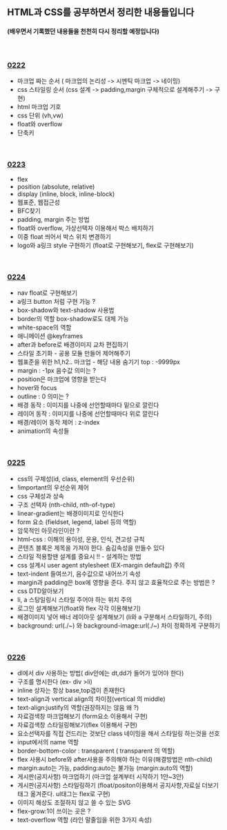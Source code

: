## HTML과 CSS를 공부하면서 정리한 내용들입니다   

#### (배우면서 기록했던 내용들을 천천히 다시 정리할 예정입니다)        

<br>

### [0222](https://github.com/heejung-gjt/TIL/blob/master/html_css/0222-html%EC%A0%95%EB%A6%AC.md)    
- 마크업 짜는 순서 ( 마크업의 논리성 -> 시멘틱 마크업 -> 네이밍)   
- css 스타일링 순서 (css 설계 -> padding,margin 구체적으로 설계해주기 -> 구현)    
- html 마크업 기호       
- css 단위 (vh,vw)      
- float와 overflow       
- 단축키       

<br>


 ### [0223](https://github.com/heejung-gjt/TIL/blob/master/html_css/0223-html%EC%A0%95%EB%A6%AC.md)
- flex    
- position (absolute, relative)       
- display (inline, block, inline-block)   
- 웹표준, 웹접근성   
- BFC찾기    
- padding, margin 주는 방법   
- float와 overflow, 가상선택자 이용해서 박스 배치하기    
- 이중 float 씌어서 박스 위치 변경하기    
- logo와 a링크 style 구현하기 (float로 구현해보기, flex로 구현해보기)         
<br>

 ### [0224](https://github.com/heejung-gjt/TIL/blob/master/html_css/0224-html%EC%A0%95%EB%A6%AC.md)
- nav float로 구현해보기        
- a링크 button 처럼 구현 가능 ?          
- box-shadow와 text-shadow 사용법      
- border의 역할 box-shadow로도 대체 가능    
- white-space의 역할        
- 애니메이션 @keyframes       
- after과 before로 배경이미지 교차 편집하기       
- 스타일 초기화 - 공용 모듈 만들어 제어해주기        
- 웹표준을 위한 h1,h2.. 마크업 - 해당 내용 숨기기 top : -9999px    
- margin : -1px 음수값 의미는 ?    
- position은 마크업에 영향을 받는다    
- hover와 focus    
- outline : 0 의미는 ?    
- 배경 동작 : 이미지를 나중에 선언할때마다 밑으로 깔린다   
- 레이어 동작 : 이미지를 나중에 선언할때마다 위로 깔린다    
- 배경/레이어 동작 제어 : z-index    
- animation의 속성들     
<br>

### [0225](https://github.com/heejung-gjt/TIL/blob/master/html_css/0225-html%EC%A0%95%EB%A6%AC.md)
- css의 구체성(id, class, element의 우선순위)   
- !important의 우선순위 제어   
- css 구체성과 상속    
- 구조 선택자 (nth-child, nth-of-type)   
- linear-gradient는 배경이미지로 인식한다   
- form 요소 (fieldset, legend, label 등의 역할)     
- 암묵적인 아웃라인이란 ?   
- html-css : 이해의 용이성, 운용, 인식, 견고성 규칙   
- 콘텐츠 블록은 제목을 가져야 한다. 숨김속성을 만들수 있다   
- 스타일 적용할땐 설계를 중요시  !! - 설계하는 방법   
- css 설계시 user agent stylesheet (EX-margin default값) 주의     
- text-indent 들여쓰기, 음수값으로 내어쓰기 속성   
- margin과 padding은 box에 영향을 준다. 주지 않고 효율적으로 주는 방법은 ?   
- css DTD알아보기    
- li, a 스탕일링시 스타일 주어야 하는 위치 주의   
- 로그인 설계해보기(float와 flex 각각 이용해보기)   
- 배경이미지 넣어 배너 레이아웃 설계해보기 (li와 a 구분해서 스타일하기, 주의)   
- background: url(./~) 와 background-image:url(./~) 차이 정확하게 구분하기   
<br>

### [0226]()
- dl에서 div 사용하는 방법( div안에는 dt,dd가 들어가 있어야 한다)       
- 구조를 명시한다 (ex- div >li)    
- inline 상자는 항상 base,top갭이 존재한다    
- text-align과 vertical align의 차이점(vertical 의 middle)    
- text-align:justify의 역할(권장하지는 않음 왜 ?)    
- 자료검색창 마크업해보기 (form요소 이용해서 구현)     
- 자료검색창 스타일링해보기(flex 이용해서 구현)    
- 요소선택자를 직접 건드리는 것보단 class 네이밍을 해서 스타일링 하는것을 선호   
- input에서의 name 역할   
- border-bottom-color : transparent ( transparent 의 역할)    
- flex 사용시 before와 after사용을 주의해야 하는 이유(해결방법은 nth-child)      
- margin:auto는 가능, padding:auto는 불가능 (margin:auto의 역할)    
- 게시판(공지사항) 마크업하기 (마크업 설계부터 시작하기 1안~3안)   
- 게시판(공지사항) 스타일링하기 (float/positon이용해서 공지사항,자료실 더보기 태그 옮겨준다. ul태그는 flex로 구현)          
- 이미지 해상도 조절하지 않고 쓸 수 있는 SVG    
- flex-grow:1이 쓰이는 곳은 ? 
- text-overflow 역할 (라인 말줄임을 위한 3가지 속성)    

















